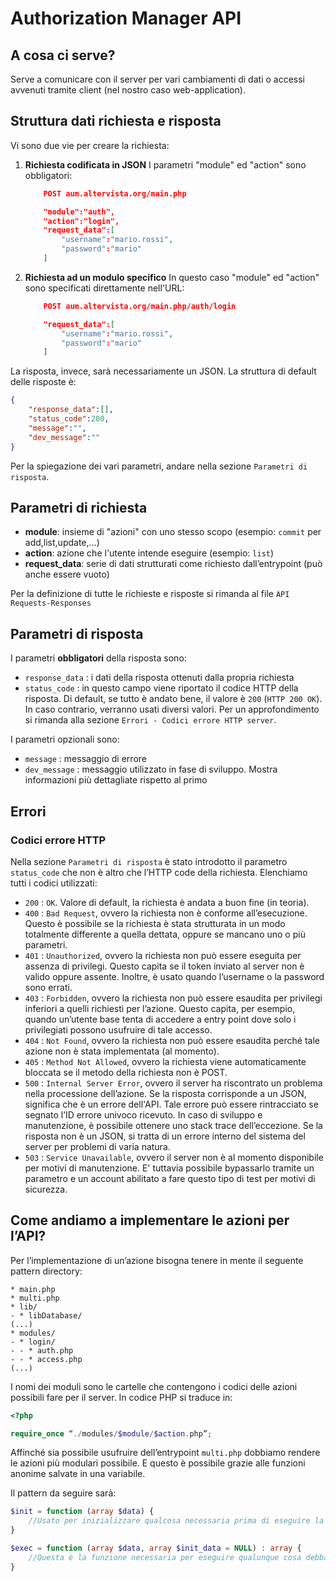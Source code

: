 # Authorization Manager API
## A cosa ci serve?
Serve a comunicare con il server per vari cambiamenti di dati o accessi avvenuti tramite client (nel nostro caso web-application).

## Struttura dati richiesta e risposta
Vi sono due vie per creare la richiesta:
1. **Richiesta codificata in JSON**
	I parametri "module" ed "action" sono obbligatori:
	```json
		POST aum.altervista.org/main.php

		"module":"auth",
		"action":"login",
		"request_data":[
			"username":"mario.rossi",
			"password":"mario"
		]
	```
2. **Richiesta ad un modulo specifico**
	In questo caso "module" ed "action" sono specificati direttamente nell'URL:
	```json
		POST aum.altervista.org/main.php/auth/login

		"request_data":[
			"username":"mario.rossi",
			"password":"mario"
		]
	```

La risposta, invece, sarà necessariamente un JSON. La struttura di default delle risposte è:
```json
{
	"response_data":[],
	"status_code":200,
	"message":"",
	"dev_message":""
}
```
Per la spiegazione dei vari parametri, andare nella sezione `Parametri di risposta`.

## Parametri di richiesta

* **module**: insieme di "azioni" con uno stesso scopo (esempio: `commit` per add,list,update,...)
* **action**: azione che l'utente intende eseguire (esempio: `list`)
* **request_data**: serie di dati strutturati come richiesto dall’entrypoint (può anche essere vuoto)

Per la definizione di tutte le richieste e risposte si rimanda al file ```API Requests-Responses```

## Parametri di risposta
I parametri **obbligatori** della risposta sono:

* `response_data` : i dati della risposta ottenuti dalla propria richiesta
* `status_code` : in questo campo viene riportato il codice HTTP della risposta. Di default, se tutto è andato bene, il valore è `200` (`HTTP 200 OK`). In caso contrario, verranno usati diversi valori. Per un approfondimento si rimanda alla sezione `Errori - Codici errore HTTP server`.

I parametri opzionali sono:

* `message` : messaggio di errore
* `dev_message` : messaggio utilizzato in fase di sviluppo. Mostra informazioni più dettagliate rispetto al primo


## Errori

### Codici errore HTTP

Nella sezione `Parametri di risposta` è stato introdotto il parametro `status_code` che non è altro che l’HTTP code della richiesta. Elenchiamo tutti i codici utilizzati:

* `200` : `OK`. Valore di default, la richiesta è andata a buon fine (in teoria).
* `400` : `Bad Request`, ovvero la richiesta non è conforme all’esecuzione. Questo è possibile se la richiesta è stata strutturata in un modo totalmente differente a quella dettata, oppure se mancano uno o più parametri.
* `401` : `Unauthorized`, ovvero la richiesta non può essere eseguita per assenza di privilegi. Questo capita se il token inviato al server non è valido oppure assente. Inoltre, è usato quando l’username o la password sono errati.
* `403` : `Forbidden`, ovvero la richiesta non può essere esaudita per privilegi inferiori a quelli richiesti per l’azione. Questo capita, per esempio, quando un’utente base tenta di accedere a entry point dove solo i privilegiati possono usufruire di tale accesso.
* `404` : `Not Found`, ovvero la richiesta non può essere esaudita perché tale azione non è stata implementata (al momento).
* `405` : `Method Not Allowed`, ovvero la richiesta viene automaticamente bloccata se il metodo della richiesta non è POST.
* `500` : `Internal Server Error`, ovvero il server ha riscontrato un problema nella processione dell’azione. Se la risposta corrisponde a un JSON, significa che è un errore dell'API. Tale errore può essere rintracciato se segnato l’ID errore univoco ricevuto. In caso di sviluppo e manutenzione, è possibile ottenere uno stack trace dell’eccezione. Se la risposta non è un JSON, si tratta di un errore interno del sistema del server per problemi di varia natura.
* `503` : `Service Unavailable`, ovvero il server non è al momento disponibile per motivi di manutenzione. E' tuttavia possibile bypassarlo tramite un parametro e un account abilitato a fare questo tipo di test per motivi di sicurezza.

## Come andiamo a implementare le azioni per l’API?
Per l’implementazione di un’azione bisogna tenere in mente il seguente pattern directory:
```
* main.php
* multi.php
* lib/
- * libDatabase/
(...)
* modules/
- * login/
- - * auth.php
- - * access.php
(...)
```

I nomi dei moduli sono le cartelle che contengono i codici delle azioni possibili fare per il server. In codice PHP si traduce in:
```php
<?php

require_once “./modules/$module/$action.php”;
```

Affinché sia possibile usufruire dell’entrypoint `multi.php` dobbiamo rendere le azioni più modulari possibile. E questo è possibile grazie alle funzioni anonime salvate in una variabile.

Il pattern da seguire sarà: 
```php
$init = function (array $data) {
	//Usato per inizializzare qualcosa necessaria prima di eseguire la funzione sottostante. Pertanto, la sua esistenza non è obbligatoria se questo non è necessario.
}

$exec = function (array $data, array $init_data = NULL) : array {
	//Questa è la funzione necessaria per eseguire qualunque cosa debba fare l’azione.
}
```